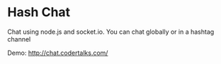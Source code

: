 Hash Chat
================

Chat using node.js and socket.io. You can chat globally or in a hashtag channel

Demo: http://chat.codertalks.com/
